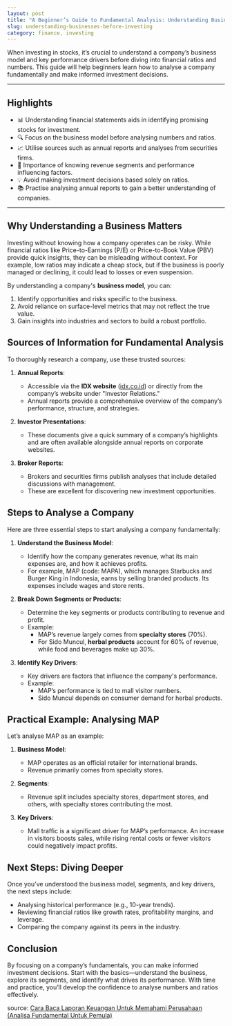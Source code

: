 ```yaml
---
layout: post
title: "A Beginner’s Guide to Fundamental Analysis: Understanding Businesses Before Investing"
slug: understanding-businesses-before-investing
category: finance, investing
---
```


When investing in stocks, it’s crucial to understand a company’s business model and key performance drivers before diving into financial ratios and numbers. This guide will help beginners learn how to analyse a company fundamentally and make informed investment decisions.

---

## **Highlights**

- 📊 Understanding financial statements aids in identifying promising stocks for investment.
- 🔍 Focus on the business model before analysing numbers and ratios.
- 📈 Utilise sources such as annual reports and analyses from securities firms.
- 🏢 Importance of knowing revenue segments and performance influencing factors.
- 💡 Avoid making investment decisions based solely on ratios.
- 📚 Practise analysing annual reports to gain a better understanding of companies.

---

## **Why Understanding a Business Matters**

Investing without knowing how a company operates can be risky. While financial ratios like Price-to-Earnings (P/E) or Price-to-Book Value (PBV) provide quick insights, they can be misleading without context. For example, low ratios may indicate a cheap stock, but if the business is poorly managed or declining, it could lead to losses or even suspension.

By understanding a company's **business model**, you can:

1. Identify opportunities and risks specific to the business.
2. Avoid reliance on surface-level metrics that may not reflect the true value.
3. Gain insights into industries and sectors to build a robust portfolio.

## **Sources of Information for Fundamental Analysis**

To thoroughly research a company, use these trusted sources:

1. **Annual Reports**:

   - Accessible via the **IDX website** ([idx.co.id](https://www.idx.co.id)) or directly from the company’s website under "Investor Relations."
   - Annual reports provide a comprehensive overview of the company’s performance, structure, and strategies.

2. **Investor Presentations**:

   - These documents give a quick summary of a company’s highlights and are often available alongside annual reports on corporate websites.

3. **Broker Reports**:
   - Brokers and securities firms publish analyses that include detailed discussions with management.
   - These are excellent for discovering new investment opportunities.

## **Steps to Analyse a Company**

Here are three essential steps to start analysing a company fundamentally:

1. **Understand the Business Model**:

   - Identify how the company generates revenue, what its main expenses are, and how it achieves profits.
   - For example, MAP (code: MAPA), which manages Starbucks and Burger King in Indonesia, earns by selling branded products. Its expenses include wages and store rents.

2. **Break Down Segments or Products**:

   - Determine the key segments or products contributing to revenue and profit.
   - Example:
     - MAP’s revenue largely comes from **specialty stores** (70%).
     - For Sido Muncul, **herbal products** account for 60% of revenue, while food and beverages make up 30%.

3. **Identify Key Drivers**:
   - Key drivers are factors that influence the company's performance.
   - Example:
     - MAP’s performance is tied to mall visitor numbers.
     - Sido Muncul depends on consumer demand for herbal products.

## **Practical Example: Analysing MAP**

Let’s analyse MAP as an example:

1. **Business Model**:

   - MAP operates as an official retailer for international brands.
   - Revenue primarily comes from specialty stores.

2. **Segments**:

   - Revenue split includes specialty stores, department stores, and others, with specialty stores contributing the most.

3. **Key Drivers**:
   - Mall traffic is a significant driver for MAP’s performance. An increase in visitors boosts sales, while rising rental costs or fewer visitors could negatively impact profits.

## **Next Steps: Diving Deeper**

Once you’ve understood the business model, segments, and key drivers, the next steps include:

- Analysing historical performance (e.g., 10-year trends).
- Reviewing financial ratios like growth rates, profitability margins, and leverage.
- Comparing the company against its peers in the industry.

## **Conclusion**

By focusing on a company’s fundamentals, you can make informed investment decisions. Start with the basics—understand the business, explore its segments, and identify what drives its performance. With time and practice, you’ll develop the confidence to analyse numbers and ratios effectively.

source: [Cara Baca Laporan Keuangan Untuk Memahami Perusahaan (Analisa Fundamental Untuk Pemula)](https://www.youtube.com/watch?v=d0Tyfk3B2BA)
